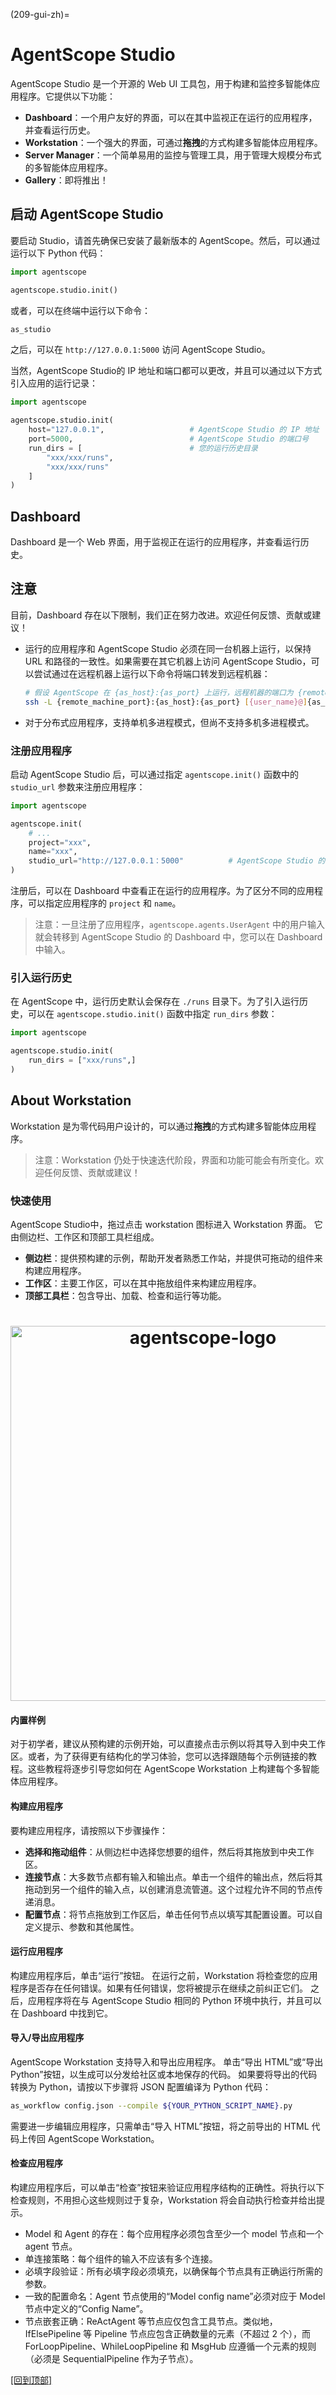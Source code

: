 (209-gui-zh)=

# AgentScope Studio

AgentScope Studio 是一个开源的 Web UI 工具包，用于构建和监控多智能体应用程序。它提供以下功能：

- **Dashboard**：一个用户友好的界面，可以在其中监视正在运行的应用程序，并查看运行历史。
- **Workstation**：一个强大的界面，可通过**拖拽**的方式构建多智能体应用程序。
- **Server Manager**：一个简单易用的监控与管理工具，用于管理大规模分布式的多智能体应用程序。
- **Gallery**：即将推出！

## 启动 AgentScope Studio

要启动 Studio，请首先确保已安装了最新版本的 AgentScope。然后，可以通过运行以下 Python 代码：

```python
import agentscope

agentscope.studio.init()
```

或者，可以在终端中运行以下命令：

```bash
as_studio
```

之后，可以在 `http://127.0.0.1:5000` 访问 AgentScope Studio。

当然，AgentScope Studio的 IP 地址和端口都可以更改，并且可以通过以下方式引入应用的运行记录：

```python
import agentscope

agentscope.studio.init(
    host="127.0.0.1",                   # AgentScope Studio 的 IP 地址
    port=5000,                          # AgentScope Studio 的端口号
    run_dirs = [                        # 您的运行历史目录
        "xxx/xxx/runs",
        "xxx/xxx/runs"
    ]
)
```

## Dashboard

Dashboard 是一个 Web 界面，用于监视正在运行的应用程序，并查看运行历史。

## 注意

目前，Dashboard 存在以下限制，我们正在努力改进。欢迎任何反馈、贡献或建议！

- 运行的应用程序和 AgentScope Studio 必须在同一台机器上运行，以保持 URL 和路径的一致性。如果需要在其它机器上访问 AgentScope Studio，可以尝试通过在远程机器上运行以下命令将端口转发到远程机器：

  ```bash
  # 假设 AgentScope 在 {as_host}:{as_port} 上运行，远程机器的端口为 {remote_machine_port}
  ssh -L {remote_machine_port}:{as_host}:{as_port} [{user_name}@]{as_host}
  ```

- 对于分布式应用程序，支持单机多进程模式，但尚不支持多机多进程模式。

### 注册应用程序

启动 AgentScope Studio 后，可以通过指定 `agentscope.init()` 函数中的 `studio_url` 参数来注册应用程序：

```python
import agentscope

agentscope.init(
    # ...
    project="xxx",
    name="xxx",
    studio_url="http://127.0.0.1：5000"          # AgentScope Studio 的 URL
)
```

注册后，可以在 Dashboard 中查看正在运行的应用程序。为了区分不同的应用程序，可以指定应用程序的 `project` 和 `name`。

> 注意：一旦注册了应用程序，`agentscope.agents.UserAgent` 中的用户输入就会转移到 AgentScope Studio 的 Dashboard 中，您可以在 Dashboard 中输入。

### 引入运行历史

在 AgentScope 中，运行历史默认会保存在 `./runs` 目录下。为了引入运行历史，可以在 `agentscope.studio.init()` 函数中指定 `run_dirs` 参数：

```python
import agentscope

agentscope.studio.init(
    run_dirs = ["xxx/runs",]
)
```

## About Workstation

Workstation 是为零代码用户设计的，可以通过**拖拽**的方式构建多智能体应用程序。

> 注意：Workstation 仍处于快速迭代阶段，界面和功能可能会有所变化。欢迎任何反馈、贡献或建议！

### 快速使用

AgentScope Studio中，拖过点击 workstation 图标进入 Workstation 界面。
它由侧边栏、工作区和顶部工具栏组成。

- **侧边栏**：提供预构建的示例，帮助开发者熟悉工作站，并提供可拖动的组件来构建应用程序。
- **工作区**：主要工作区，可以在其中拖放组件来构建应用程序。
- **顶部工具栏**：包含导出、加载、检查和运行等功能。

<h1 align="center">
<img src="https://img.alicdn.com/imgextra/i1/O1CN01RXAVVn1zUtjXVvuqS_!!6000000006718-1-tps-3116-1852.gif" width="600" alt="agentscope-logo">
</h1>

#### 内置样例

对于初学者，建议从预构建的示例开始，可以直接点击示例以将其导入到中央工作区。或者，为了获得更有结构化的学习体验，您可以选择跟随每个示例链接的教程。这些教程将逐步引导您如何在 AgentScope Workstation 上构建每个多智能体应用程序。

#### 构建应用程序

要构建应用程序，请按照以下步骤操作：

- **选择和拖动组件**：从侧边栏中选择您想要的组件，然后将其拖放到中央工作区。
- **连接节点**：大多数节点都有输入和输出点。单击一个组件的输出点，然后将其拖动到另一个组件的输入点，以创建消息流管道。这个过程允许不同的节点传递消息。
- **配置节点**：将节点拖放到工作区后，单击任何节点以填写其配置设置。可以自定义提示、参数和其他属性。

#### 运行应用程序

构建应用程序后，单击“运行”按钮。
在运行之前，Workstation 将检查您的应用程序是否存在任何错误。如果有任何错误，您将被提示在继续之前纠正它们。
之后，应用程序将在与 AgentScope Studio 相同的 Python 环境中执行，并且可以在 Dashboard 中找到它。

#### 导入/导出应用程序

AgentScope Workstation 支持导入和导出应用程序。
单击“导出 HTML”或“导出 Python”按钮，以生成可以分发给社区或本地保存的代码。
如果要将导出的代码转换为 Python，请按以下步骤将 JSON 配置编译为 Python 代码：

```bash
as_workflow config.json --compile ${YOUR_PYTHON_SCRIPT_NAME}.py
```

需要进一步编辑应用程序，只需单击“导入 HTML”按钮，将之前导出的 HTML 代码上传回 AgentScope Workstation。

#### 检查应用程序

构建应用程序后，可以单击“检查”按钮来验证应用程序结构的正确性。将执行以下检查规则，不用担心这些规则过于复杂，Workstation 将会自动执行检查并给出提示。

- Model 和 Agent 的存在：每个应用程序必须包含至少一个 model 节点和一个 agent 节点。
- 单连接策略：每个组件的输入不应该有多个连接。
- 必填字段验证：所有必填字段必须填充，以确保每个节点具有正确运行所需的参数。
- 一致的配置命名：Agent 节点使用的“Model config name”必须对应于 Model 节点中定义的“Config Name”。
- 节点嵌套正确：ReActAgent 等节点应仅包含工具节点。类似地，IfElsePipeline 等 Pipeline 节点应包含正确数量的元素（不超过 2 个），而 ForLoopPipeline、WhileLoopPipeline 和 MsgHub 应遵循一个元素的规则（必须是 SequentialPipeline 作为子节点）。

[[回到顶部]](#209-gui-zh)
